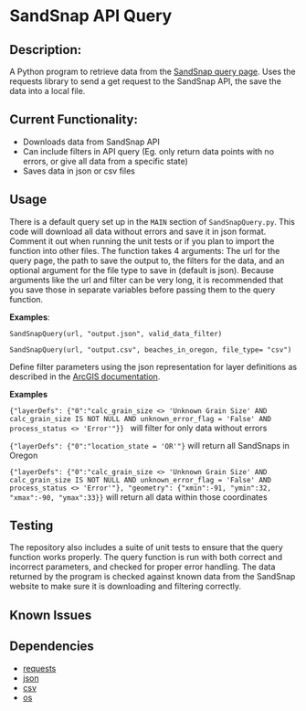 
# SandSnap API Query

## Description:
 
A Python program to retrieve data from the [SandSnap query page](https://services6.arcgis.com/rZL2YPlohtwSQBWu/arcgis/rest/services/survey123_402b0c9d9dfe4bcc8b4b7d6873c710fe_fieldworker/FeatureServer/query). Uses the requests library to send a get request to the SandSnap API, the save the data into a local file.

## Current Functionality:
  
  - Downloads data from SandSnap API
  - Can include filters in API query (Eg. only return data points with no errors, or give all data from a specific state)
  - Saves data in json or csv files

## Usage

There is a default query set up in the `MAIN` section of `SandSnapQuery.py`. This code will download all data without errors and save it in json format. Comment it out when running the unit tests or if you 
plan to import the function into other files. The function takes 4 arguments: The url for the query page, the path to save the output to, the filters for the data, and an optional argument for the file type
to save in (default is json). Because arguments like the url and filter can be very long, it is recommended that you save those in separate variables before passing them to the query function.

**Examples**: 

`SandSnapQuery(url, "output.json", valid_data_filter)`

`SandSnapQuery(url, "output.csv", beaches_in_oregon, file_type= "csv")`

Define filter parameters using the json representation for layer definitions as described in the [ArcGIS documentation](https://developers.arcgis.com/rest/services-reference/enterprise/query-feature-service/#request-parameters).

**Examples**

`{"layerDefs": {"0":"calc_grain_size <> 'Unknown Grain Size' AND calc_grain_size IS NOT NULL AND unknown_error_flag = 'False' AND process_status <> 'Error'"}} ` will filter for only data without errors

`{"layerDefs": {"0":"location_state = 'OR'"}` will return all SandSnaps in Oregon

`{"layerDefs": {"0":"calc_grain_size <> 'Unknown Grain Size' AND calc_grain_size IS NOT NULL AND unknown_error_flag = 'False' AND process_status <> 'Error'"},
  "geometry": {"xmin":-91, "ymin":32, "xmax":-90, "ymax":33}}` will return all data within those coordinates

## Testing
  
The repository also includes a suite of unit tests to ensure that the query function works properly. The query function is run with both correct and incorrect parameters, and checked for proper error handling. 
The data returned by the program is checked against known data from the SandSnap website to make sure it is downloading and filtering correctly.

## Known Issues

## Dependencies

  - [requests](https://pypi.org/project/requests/)
  - [json](https://docs.python.org/3/library/json.html)
  - [csv](https://docs.python.org/3/library/csv.html)
  - [os](https://docs.python.org/3/library/os.html)
